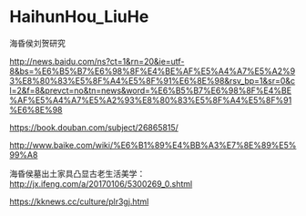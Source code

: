# HaihunHou_LiuHe
海昏侯刘贺研究


http://news.baidu.com/ns?ct=1&rn=20&ie=utf-8&bs=%E6%B5%B7%E6%98%8F%E4%BE%AF%E5%A4%A7%E5%A2%93%E8%80%83%E5%8F%A4%E5%8F%91%E6%8E%98&rsv_bp=1&sr=0&cl=2&f=8&prevct=no&tn=news&word=%E6%B5%B7%E6%98%8F%E4%BE%AF%E5%A4%A7%E5%A2%93%E8%80%83%E5%8F%A4%E5%8F%91%E6%8E%98

https://book.douban.com/subject/26865815/

http://www.baike.com/wiki/%E6%B1%89%E4%BB%A3%E7%8E%89%E5%99%A8

海昏侯墓出土家具凸显古老生活美学：
http://jx.ifeng.com/a/20170106/5300269_0.shtml

https://kknews.cc/culture/plr3gj.html
